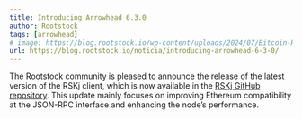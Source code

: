 ```yaml
---
title: Introducing Arrowhead 6.3.0
author: Rootstock
tags: [arrowhead]
# image: https://blog.rootstock.io/wp-content/uploads/2024/07/Bitcoin-Runes-Explained-1.png
url: https://blog.rootstock.io/noticia/introducing-arrowhead-6-3-0/
---
```


The Rootstock community is pleased to announce the release of the latest version of the RSKj client, which is now available in the [RSKj GitHub repository](https://github.com/rsksmart/rskj/releases/tag/ARROWHEAD-6.3.0). This update mainly focuses on improving Ethereum compatibility at the JSON-RPC interface and enhancing the node’s performance.
